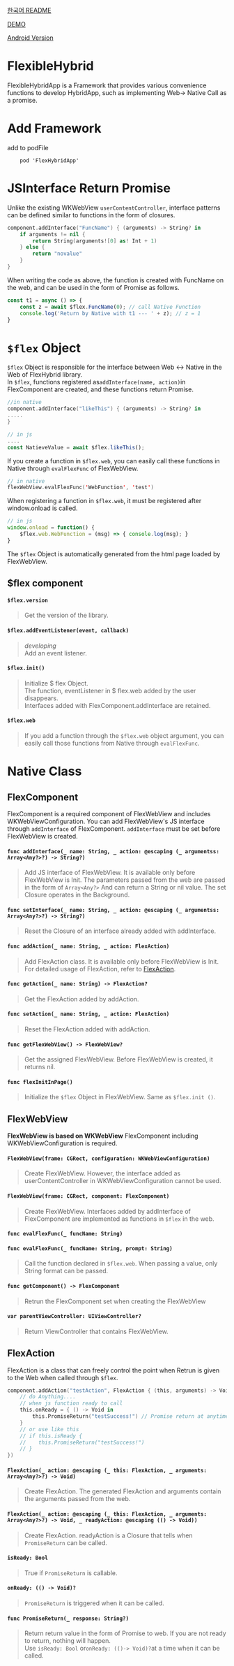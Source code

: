 
[한국어 README](https://github.com/Kyun-J/FlexHybridApp-iOS/blob/master/README-ko.md)

[DEMO](https://github.com/Kyun-J/FlexHybridApp-iOS-DEMO)

[Android Version](https://github.com/Kyun-J/FlexHybridApp-Android)


# FlexibleHybrid

FlexibleHybridApp is a Framework that provides various convenience functions to develop HybridApp, such as implementing Web-> Native Call as a promise.

# Add Framework

add to podFile

```
    pod 'FlexHybridApp'
```

# JSInterface Return Promise

Unlike the existing WKWebView `userContentController`, interface patterns can be defined similar to functions in the form of closures.
```swift
component.addInterface("FuncName") { (arguments) -> String? in
    if arguments != nil {
        return String(arguments![0] as! Int + 1)
    } else {
        return "novalue"
    }
}
```
When writing the code as above, the function is created with FuncName on the web, and can be used in the form of Promise as follows.
```js
const t1 = async () => {
    const z = await $flex.FuncName(0); // call Native Function
    console.log('Return by Native with t1 --- ' + z); // z = 1
}
```
# `$flex` Object
`$flex` Object is responsible for the interface between Web <-> Native in the Web of FlexHybrid library.  
In `$flex`, functions registered as`addInterface(name, action)`in FlexComponent are created, and these functions return Promise.
```swift
//in native
component.addInterface("likeThis") { (arguments) -> String? in
.....
}
```
```js
// in js
....
const NatieveValue = await $flex.likeThis();
```
If you create a function in `$flex.web`, you can easily call these functions in Native through `evalFlexFunc` of FlexWebView.
```swift
// in native
flexWebView.evalFlexFunc('WebFunction', 'test')
```
When registering a function in `$flex.web`, it must be registered after window.onload is called.  
```js
// in js
window.onload = function() {
    $flex.web.WebFunction = (msg) => { console.log(msg); }
}
```
The `$flex` Object is automatically generated from the html page loaded by FlexWebView.  

## $flex component
#### `$flex.version`
> Get the version of the library.

#### `$flex.addEventListener(event, callback)`
> *developing*  
> Add an event listener.

#### `$flex.init()`
> Initialize $ flex Object.  
> The function, eventListener in $ flex.web added by the user disappears.  
Interfaces added with FlexComponent.addInterface are retained.

#### `$flex.web`
> If you add a function through the `$flex.web` object argument, you can easily call those functions from Native through `evalFlexFunc`.

# Native Class
## **FlexComponent**
FlexComponent is a required component of FlexWebView and includes WKWebViewConfiguration.
You can add FlexWebView's JS interface through `addInterface` of FlexComponent.
`addInterface` must be set before FlexWebView is created.

#### `func addInterface(_ name: String, _ action: @escaping (_ argumentss: Array<Any?>?) -> String?)`
> Add JS interface of FlexWebView. It is available only before FlexWebView is Init.
> The parameters passed from the web are passed in the form of `Array<Any?>` And can return a String or nil value.
> The set Closure operates in the Background.

#### `func setInterface(_ name: String, _ action: @escaping (_ argumentss: Array<Any?>?) -> String?)`
> Reset the Closure of an interface already added with addInterface. 

#### `func addAction(_ name: String, _ action: FlexAction)`
> Add FlexAction class. It is available only before FlexWebView is Init.
> For detailed usage of FlexAction, refer to [FlexAction](##FlexAction).

#### `func getAction(_ name: String) -> FlexAction?`
> Get the FlexAction added by addAction.

#### `func setAction(_ name: String, _ action: FlexAction)`
> Reset the FlexAction added with addAction.

#### `func getFlexWebView() -> FlexWebView?`
> Get the assigned FlexWebView. Before FlexWebView is created, it returns nil.

#### `func flexInitInPage()`
> Initialize the `$flex` Object in FlexWebView.
> Same as `$flex.init ()`.

## **FlexWebView**
**FlexWebView is based on WKWebView** FlexComponent including WKWebViewConfiguration is required.

#### `FlexWebView(frame: CGRect, configuration: WKWebViewConfiguration)`
> Create FlexWebView. However, the interface added as userContentController in WKWebViewConfiguration cannot be used.

#### `FlexWebView(frame: CGRect, component: FlexComponent)`
> Create FlexWebView. Interfaces added by addInterface of FlexComponent are implemented as functions in `$flex` in the web.

#### `func evalFlexFunc(_ funcName: String)`
#### `func evalFlexFunc(_ funcName: String, prompt: String)`
> Call the function declared in `$flex.web`. When passing a value, only String format can be passed.

#### `func getComponent() -> FlexComponent`
> Retrun the FlexComponent set when creating the FlexWebView

#### `var parentViewController: UIViewController?`
> Return ViewController that contains FlexWebView.

## **FlexAction**
FlexAction is a class that can freely control the point when Retrun is given to the Web when called through `$flex`.
```swift
component.addAction("testAction", FlexAction { (this, arguments) -> Void in
    // do Anything....
    // when js function ready to call
    this.onReady = { () -> Void in
        this.PromiseReturn("testSuccess!") // Promise return at anytime
    }
    // or use like this
    // if this.isReady {
    //    this.PromiseReturn("testSuccess!")
    // }
})
```
#### `FlexAction(_ action: @escaping (_ this: FlexAction, _ arguments: Array<Any?>?) -> Void)`
> Create FlexAction. The generated FlexAction and arguments contain the arguments passed from the web.

#### `FlexAction(_ action: @escaping (_ this: FlexAction, _ arguments: Array<Any?>?) -> Void, _ readyAction: @escaping (() -> Void))`
> Create FlexAction. readyAction is a Closure that tells when `PromiseReturn` can be called.

#### `isReady: Bool`
> True if `PromiseReturn` is callable.

#### `onReady: (() -> Void)?`
> `PromiseReturn` is triggered when it can be called.

#### `func PromiseReturn(_ response: String?)`
> Return return value in the form of Promise to web. If you are not ready to return, nothing will happen.  
> Use `isReady: Bool` or` onReady: (()-> Void)? `at a time when it can be called.